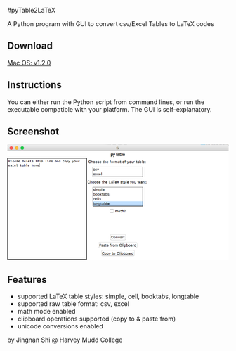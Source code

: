 #pyTable2LaTeX

A Python program with GUI to convert csv/Excel Tables to LaTeX codes

## Download
[Mac OS: v1.2.0](https://github.com/jingnanshi/pyTable2LaTeX/releases/tag/v1.2.0)

## Instructions
You can either run the Python script from command lines, or run the executable compatible with your platform. The GUI is self-explanatory.

## Screenshot
![csv to booktabs](/screenshots/1_1_0.png)

## Features
* supported LaTeX table styles: simple, cell, booktabs, longtable
* supported raw table format: csv, excel
* math mode enabled
* clipboard operations supported (copy to & paste from)
* unicode conversions enabled


by Jingnan Shi @ Harvey Mudd College


